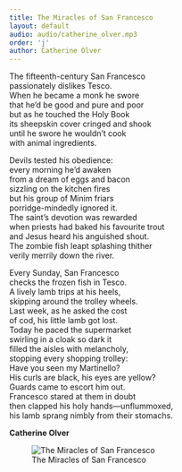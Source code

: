 ```yaml
---
title: The Miracles of San Francesco
layout: default
audio: audio/catherine_olver.mp3
order: 'j'
author: Catherine Olver
---
```


The fifteenth-century San Francesco  
passionately dislikes Tesco.  
When he became a monk he swore  
that he’d be good and pure and poor  
but as he touched the Holy Book  
its sheepskin cover cringed and shook  
until he swore he wouldn’t cook  
with animal ingredients.

Devils tested his obedience:  
every morning he’d awaken  
from a dream of eggs and bacon  
sizzling on the kitchen fires  
but his group of Minim friars  
porridge-mindedly ignored it.  
The saint’s devotion was rewarded  
when priests had baked his favourite trout  
and Jesus heard his anguished shout.  
The zombie fish leapt splashing thither  
verily merrily down the river.

Every Sunday, San Francesco  
checks the frozen fish in Tesco.  
A lively lamb trips at his heels,  
skipping around the trolley wheels.  
Last week, as he asked the cost  
of cod, his little lamb got lost.  
Today he paced the supermarket  
swirling in a cloak so dark it  
filled the aisles with melancholy,  
stopping every shopping trolley:  
Have you seen my Martinello?  
His curls are black, his eyes are yellow?  
Guards came to escort him out.  
Francesco stared at them in doubt  
then clapped his holy hands—unflummoxed,  
his lamb sprang nimbly from their stomachs.  

**Catherine Olver**

<figure class="figure">
  <img src="{{ site.url }}/images/creative/10.jpg" class="figure-img img-fluid rounded" alt="The Miracles of San Francesco">
  <figcaption class="figure-caption">The Miracles of San Francesco</figcaption>
</figure>
